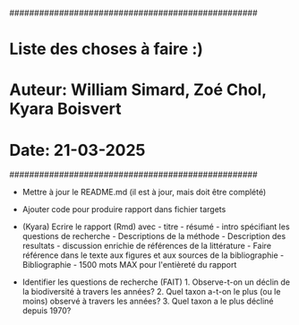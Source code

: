 ##################################################
# Liste des choses à faire :)                           
#
# Auteur: William Simard, Zoé Chol, Kyara Boisvert 
# Date: 21-03-2025
##################################################



- Mettre à jour le README.md (il est à jour, mais doit être complété)

- Ajouter code pour produire rapport dans fichier targets 

- (Kyara) Ecrire le rapport (Rmd) avec
        - titre
        - résumé
        - intro spécifiant les questions de recherche
        - Descriptions de la méthode
        - Description des resultats
        - discussion enrichie de références de la littérature
        - Faire référence dans le texte aux figures et aux sources de la bibliographie
        - Bibliographie
        - 1500 mots MAX pour l'entièreté du rapport
        
- Identifier les questions de recherche (FAIT)
                    1. Observe-t-on un déclin de la biodiversité à travers les années?
                    2. Quel taxon a-t-on le plus (ou le moins) observé à travers les années?
                    3. Quel taxon a le plus décliné depuis 1970?